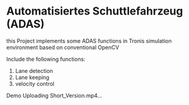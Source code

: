 # Automatisiertes Schuttlefahrzeug (ADAS)
this Project implements some ADAS functions in Tronis simulation environment based on conventional OpenCV

Include the following functions:
1. Lane detection
2. Lane keeping
3. velocity control

Demo
Uploading Short_Version.mp4…
